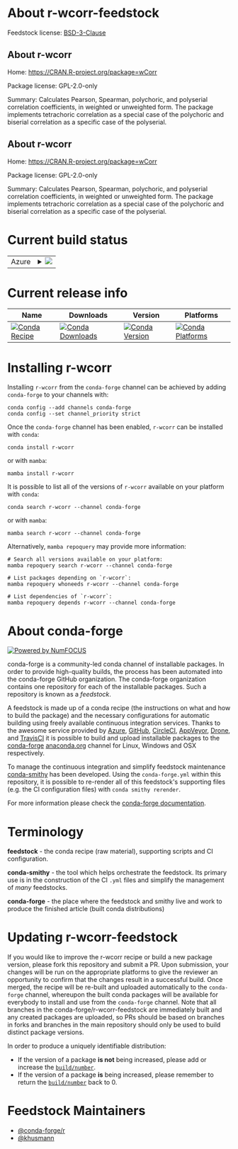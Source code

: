 About r-wcorr-feedstock
=======================

Feedstock license: [BSD-3-Clause](https://github.com/conda-forge/r-wcorr-feedstock/blob/main/LICENSE.txt)


About r-wcorr
-------------

Home: https://CRAN.R-project.org/package=wCorr

Package license: GPL-2.0-only

Summary: Calculates Pearson, Spearman, polychoric, and polyserial correlation coefficients, in weighted or unweighted form. The package implements tetrachoric correlation as a special case of the polychoric and biserial correlation as a specific case of the polyserial.

About r-wcorr
-------------

Home: https://CRAN.R-project.org/package=wCorr

Package license: GPL-2.0-only

Summary: Calculates Pearson, Spearman, polychoric, and polyserial correlation coefficients, in weighted or unweighted form. The package implements tetrachoric correlation as a special case of the polychoric and biserial correlation as a specific case of the polyserial.

Current build status
====================


<table>
    
  <tr>
    <td>Azure</td>
    <td>
      <details>
        <summary>
          <a href="https://dev.azure.com/conda-forge/feedstock-builds/_build/latest?definitionId=11033&branchName=main">
            <img src="https://dev.azure.com/conda-forge/feedstock-builds/_apis/build/status/r-wcorr-feedstock?branchName=main">
          </a>
        </summary>
        <table>
          <thead><tr><th>Variant</th><th>Status</th></tr></thead>
          <tbody><tr>
              <td>linux_64_r_base4.4</td>
              <td>
                <a href="https://dev.azure.com/conda-forge/feedstock-builds/_build/latest?definitionId=11033&branchName=main">
                  <img src="https://dev.azure.com/conda-forge/feedstock-builds/_apis/build/status/r-wcorr-feedstock?branchName=main&jobName=linux&configuration=linux%20linux_64_r_base4.4" alt="variant">
                </a>
              </td>
            </tr><tr>
              <td>linux_64_r_base4.5</td>
              <td>
                <a href="https://dev.azure.com/conda-forge/feedstock-builds/_build/latest?definitionId=11033&branchName=main">
                  <img src="https://dev.azure.com/conda-forge/feedstock-builds/_apis/build/status/r-wcorr-feedstock?branchName=main&jobName=linux&configuration=linux%20linux_64_r_base4.5" alt="variant">
                </a>
              </td>
            </tr><tr>
              <td>osx_64_r_base4.4</td>
              <td>
                <a href="https://dev.azure.com/conda-forge/feedstock-builds/_build/latest?definitionId=11033&branchName=main">
                  <img src="https://dev.azure.com/conda-forge/feedstock-builds/_apis/build/status/r-wcorr-feedstock?branchName=main&jobName=osx&configuration=osx%20osx_64_r_base4.4" alt="variant">
                </a>
              </td>
            </tr><tr>
              <td>osx_64_r_base4.5</td>
              <td>
                <a href="https://dev.azure.com/conda-forge/feedstock-builds/_build/latest?definitionId=11033&branchName=main">
                  <img src="https://dev.azure.com/conda-forge/feedstock-builds/_apis/build/status/r-wcorr-feedstock?branchName=main&jobName=osx&configuration=osx%20osx_64_r_base4.5" alt="variant">
                </a>
              </td>
            </tr><tr>
              <td>win_64_r_base4.4</td>
              <td>
                <a href="https://dev.azure.com/conda-forge/feedstock-builds/_build/latest?definitionId=11033&branchName=main">
                  <img src="https://dev.azure.com/conda-forge/feedstock-builds/_apis/build/status/r-wcorr-feedstock?branchName=main&jobName=win&configuration=win%20win_64_r_base4.4" alt="variant">
                </a>
              </td>
            </tr><tr>
              <td>win_64_r_base4.5</td>
              <td>
                <a href="https://dev.azure.com/conda-forge/feedstock-builds/_build/latest?definitionId=11033&branchName=main">
                  <img src="https://dev.azure.com/conda-forge/feedstock-builds/_apis/build/status/r-wcorr-feedstock?branchName=main&jobName=win&configuration=win%20win_64_r_base4.5" alt="variant">
                </a>
              </td>
            </tr>
          </tbody>
        </table>
      </details>
    </td>
  </tr>
</table>

Current release info
====================

| Name | Downloads | Version | Platforms |
| --- | --- | --- | --- |
| [![Conda Recipe](https://img.shields.io/badge/recipe-r--wcorr-green.svg)](https://anaconda.org/conda-forge/r-wcorr) | [![Conda Downloads](https://img.shields.io/conda/dn/conda-forge/r-wcorr.svg)](https://anaconda.org/conda-forge/r-wcorr) | [![Conda Version](https://img.shields.io/conda/vn/conda-forge/r-wcorr.svg)](https://anaconda.org/conda-forge/r-wcorr) | [![Conda Platforms](https://img.shields.io/conda/pn/conda-forge/r-wcorr.svg)](https://anaconda.org/conda-forge/r-wcorr) |

Installing r-wcorr
==================

Installing `r-wcorr` from the `conda-forge` channel can be achieved by adding `conda-forge` to your channels with:

```
conda config --add channels conda-forge
conda config --set channel_priority strict
```

Once the `conda-forge` channel has been enabled, `r-wcorr` can be installed with `conda`:

```
conda install r-wcorr
```

or with `mamba`:

```
mamba install r-wcorr
```

It is possible to list all of the versions of `r-wcorr` available on your platform with `conda`:

```
conda search r-wcorr --channel conda-forge
```

or with `mamba`:

```
mamba search r-wcorr --channel conda-forge
```

Alternatively, `mamba repoquery` may provide more information:

```
# Search all versions available on your platform:
mamba repoquery search r-wcorr --channel conda-forge

# List packages depending on `r-wcorr`:
mamba repoquery whoneeds r-wcorr --channel conda-forge

# List dependencies of `r-wcorr`:
mamba repoquery depends r-wcorr --channel conda-forge
```


About conda-forge
=================

[![Powered by
NumFOCUS](https://img.shields.io/badge/powered%20by-NumFOCUS-orange.svg?style=flat&colorA=E1523D&colorB=007D8A)](https://numfocus.org)

conda-forge is a community-led conda channel of installable packages.
In order to provide high-quality builds, the process has been automated into the
conda-forge GitHub organization. The conda-forge organization contains one repository
for each of the installable packages. Such a repository is known as a *feedstock*.

A feedstock is made up of a conda recipe (the instructions on what and how to build
the package) and the necessary configurations for automatic building using freely
available continuous integration services. Thanks to the awesome service provided by
[Azure](https://azure.microsoft.com/en-us/services/devops/), [GitHub](https://github.com/),
[CircleCI](https://circleci.com/), [AppVeyor](https://www.appveyor.com/),
[Drone](https://cloud.drone.io/welcome), and [TravisCI](https://travis-ci.com/)
it is possible to build and upload installable packages to the
[conda-forge](https://anaconda.org/conda-forge) [anaconda.org](https://anaconda.org/)
channel for Linux, Windows and OSX respectively.

To manage the continuous integration and simplify feedstock maintenance
[conda-smithy](https://github.com/conda-forge/conda-smithy) has been developed.
Using the ``conda-forge.yml`` within this repository, it is possible to re-render all of
this feedstock's supporting files (e.g. the CI configuration files) with ``conda smithy rerender``.

For more information please check the [conda-forge documentation](https://conda-forge.org/docs/).

Terminology
===========

**feedstock** - the conda recipe (raw material), supporting scripts and CI configuration.

**conda-smithy** - the tool which helps orchestrate the feedstock.
                   Its primary use is in the construction of the CI ``.yml`` files
                   and simplify the management of *many* feedstocks.

**conda-forge** - the place where the feedstock and smithy live and work to
                  produce the finished article (built conda distributions)


Updating r-wcorr-feedstock
==========================

If you would like to improve the r-wcorr recipe or build a new
package version, please fork this repository and submit a PR. Upon submission,
your changes will be run on the appropriate platforms to give the reviewer an
opportunity to confirm that the changes result in a successful build. Once
merged, the recipe will be re-built and uploaded automatically to the
`conda-forge` channel, whereupon the built conda packages will be available for
everybody to install and use from the `conda-forge` channel.
Note that all branches in the conda-forge/r-wcorr-feedstock are
immediately built and any created packages are uploaded, so PRs should be based
on branches in forks and branches in the main repository should only be used to
build distinct package versions.

In order to produce a uniquely identifiable distribution:
 * If the version of a package **is not** being increased, please add or increase
   the [``build/number``](https://docs.conda.io/projects/conda-build/en/latest/resources/define-metadata.html#build-number-and-string).
 * If the version of a package **is** being increased, please remember to return
   the [``build/number``](https://docs.conda.io/projects/conda-build/en/latest/resources/define-metadata.html#build-number-and-string)
   back to 0.

Feedstock Maintainers
=====================

* [@conda-forge/r](https://github.com/orgs/conda-forge/teams/r/)
* [@khusmann](https://github.com/khusmann/)

